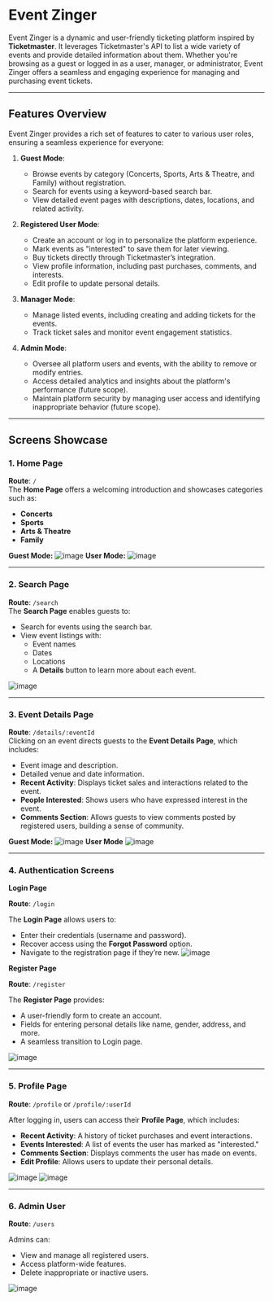 # Event Zinger

Event Zinger is a dynamic and user-friendly ticketing platform inspired by **Ticketmaster**. It leverages Ticketmaster's API to list a wide variety of events and provide detailed information about them. Whether you're browsing as a guest or logged in as a user, manager, or administrator, Event Zinger offers a seamless and engaging experience for managing and purchasing event tickets.

---

## Features Overview

Event Zinger provides a rich set of features to cater to various user roles, ensuring a seamless experience for everyone:

1. **Guest Mode**:
   - Browse events by category (Concerts, Sports, Arts & Theatre, and Family) without registration.
   - Search for events using a keyword-based search bar.
   - View detailed event pages with descriptions, dates, locations, and related activity.

2. **Registered User Mode**:
   - Create an account or log in to personalize the platform experience.
   - Mark events as "interested" to save them for later viewing.
   - Buy tickets directly through Ticketmaster’s integration.
   - View profile information, including past purchases, comments, and interests.
   - Edit profile to update personal details.

3. **Manager Mode**:
   - Manage listed events, including creating and adding tickets for the events.
   - Track ticket sales and monitor event engagement statistics.

4. **Admin Mode**:
   - Oversee all platform users and events, with the ability to remove or modify entries.
   - Access detailed analytics and insights about the platform's performance (future scope).
   - Maintain platform security by managing user access and identifying inappropriate behavior (future scope).

---

## Screens Showcase

### 1. Home Page

**Route**: `/`  
The **Home Page** offers a welcoming introduction and showcases categories such as:
- **Concerts**
- **Sports**
- **Arts & Theatre**
- **Family**

**Guest Mode:** ![image](https://github.com/user-attachments/assets/2f6c0189-2e95-41d8-903f-775fa1fad08b)
**User Mode:** ![image](https://github.com/user-attachments/assets/8b2342ca-41bf-47ce-a788-fb1603ab4250)

---

### 2. Search Page

**Route**: `/search`  
The **Search Page** enables guests to:
- Search for events using the search bar.
- View event listings with:
  - Event names
  - Dates
  - Locations
  - A **Details** button to learn more about each event.

![image](https://github.com/user-attachments/assets/35b4ad31-6a25-47bd-a355-73ec47b98ca9)

---

### 3. Event Details Page

**Route**: `/details/:eventId`  
Clicking on an event directs guests to the **Event Details Page**, which includes:
- Event image and description.
- Detailed venue and date information.
- **Recent Activity**: Displays ticket sales and interactions related to the event.
- **People Interested**: Shows users who have expressed interest in the event.
- **Comments Section**: Allows guests to view comments posted by registered users, building a sense of community.

**Guest Mode:** ![image](https://github.com/user-attachments/assets/02a4cfa6-17d2-4ed7-a9e3-b81ab4d1449a)
**User Mode** ![image](https://github.com/user-attachments/assets/3ac806ea-2ce2-43a6-b9de-e9d7aa6a80c3)

---

### 4. Authentication Screens

**Login Page**  
  
**Route**: `/login`  

The **Login Page** allows users to:
- Enter their credentials (username and password).
- Recover access using the **Forgot Password** option.
- Navigate to the registration page if they’re new.
![image](https://github.com/user-attachments/assets/349ab3bd-fc67-4130-871f-0f8bd0cb84ca)

**Register Page**  

**Route**: `/register`  

The **Register Page** provides:
- A user-friendly form to create an account.
- Fields for entering personal details like name, gender, address, and more.
- A seamless transition to Login page.

![image](https://github.com/user-attachments/assets/aeba6426-3e3c-4c06-911d-7c3f8fa14739)

---

### 5. Profile Page

**Route**: `/profile` or `/profile/:userId`  

After logging in, users can access their **Profile Page**, which includes:
- **Recent Activity**: A history of ticket purchases and event interactions.
- **Events Interested**: A list of events the user has marked as "interested."
- **Comments Section**: Displays comments the user has made on events.
- **Edit Profile**: Allows users to update their personal details.

![image](https://github.com/user-attachments/assets/a3e46e95-9b48-4da0-a546-cafdebbdecff)
![image](https://github.com/user-attachments/assets/7fcab552-9415-4e9c-af63-0ff4d257c9a9)


---

### 6. Admin User

**Route**: `/users` 

Admins can:
- View and manage all registered users.
- Access platform-wide features.
- Delete inappropriate or inactive users.

![image](https://github.com/user-attachments/assets/2bc8d24f-839d-4139-8d14-871eb55ea699)





